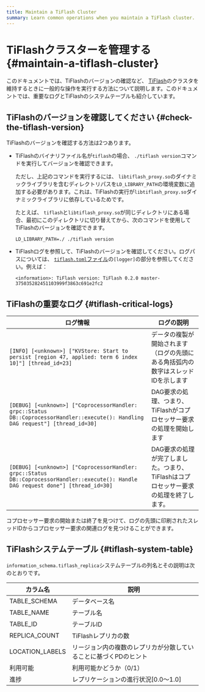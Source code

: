 ```yaml
---
title: Maintain a TiFlash Cluster
summary: Learn common operations when you maintain a TiFlash cluster.
---
```


# TiFlashクラスターを管理する {#maintain-a-tiflash-cluster}

このドキュメントでは、TiFlashのバージョンの確認など、 [TiFlash](/tiflash/tiflash-overview.md)のクラスタを維持するときに一般的な操作を実行する方法について説明します。このドキュメントでは、重要なログとTiFlashのシステムテーブルも紹介しています。

## TiFlashのバージョンを確認してください {#check-the-tiflash-version}

TiFlashのバージョンを確認する方法は2つあります。

-   TiFlashのバイナリファイル名が`tiflash`の場合、 `./tiflash version`コマンドを実行してバージョンを確認できます。

    ただし、上記のコマンドを実行するには、 `libtiflash_proxy.so`のダイナミックライブラリを含むディレクトリパスを`LD_LIBRARY_PATH`の環境変数に追加する必要があります。これは、TiFlashの実行が`libtiflash_proxy.so`ダイナミックライブラリに依存しているためです。

    たとえば、 `tiflash`と`libtiflash_proxy.so`が同じディレクトリにある場合、最初にこのディレクトリに切り替えてから、次のコマンドを使用してTiFlashのバージョンを確認できます。

    
    ```shell
    LD_LIBRARY_PATH=./ ./tiflash version
    ```

-   TiFlashログを参照して、TiFlashのバージョンを確認してください。ログパスについては、 [`tiflash.toml`ファイル](/tiflash/tiflash-configuration.md#configure-the-tiflashtoml-file)の`[logger]`の部分を参照してください。例えば：

    ```
    <information>: TiFlash version: TiFlash 0.2.0 master-375035282451103999f3863c691e2fc2
    ```

## TiFlashの重要なログ {#tiflash-critical-logs}

| ログ情報                                                                                                                                 | ログの説明                                           |
| ------------------------------------------------------------------------------------------------------------------------------------ | ----------------------------------------------- |
| `[INFO] [<unknown>] ["KVStore: Start to persist [region 47, applied: term 6 index 10]"] [thread_id=23]`                              | データの複製が開始されます（ログの先頭にある角括弧内の数字はスレッドIDを示します       |
| `[DEBUG] [<unknown>] ["CoprocessorHandler: grpc::Status DB::CoprocessorHandler::execute(): Handling DAG request"] [thread_id=30]`    | DAG要求の処理、つまり、TiFlashがコプロセッサー要求の処理を開始します         |
| `[DEBUG] [<unknown>] ["CoprocessorHandler: grpc::Status DB::CoprocessorHandler::execute(): Handle DAG request done"] [thread_id=30]` | DAG要求の処理が完了しました。つまり、TiFlashはコプロセッサー要求の処理を終了します。 |

コプロセッサー要求の開始または終了を見つけて、ログの先頭に印刷されたスレッドIDからコプロセッサー要求の関連ログを見つけることができます。

## TiFlashシステムテーブル {#tiflash-system-table}

`information_schema.tiflash_replica`システムテーブルの列名とその説明は次のとおりです。

| カラム名            | 説明                                |
| --------------- | --------------------------------- |
| TABLE_SCHEMA    | データベース名                           |
| TABLE_NAME      | テーブル名                             |
| TABLE_ID        | テーブルID                            |
| REPLICA_COUNT   | TiFlashレプリカの数                     |
| LOCATION_LABELS | リージョン内の複数のレプリカが分散していることに基づくPDのヒント |
| 利用可能            | 利用可能かどうか（0/1）                     |
| 進捗              | レプリケーションの進行状況[0.0〜1.0]            |
